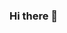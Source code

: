 ### Hi there 👋

<!--
**Darshan511/Darshan511** is a ✨ _special_ ✨ repository because its `README.md` (this file) appears on your GitHub profile.

Here are some ideas to get you started:

- 🔭 I’m currently working on Web Application project....
- 🌱 I’m currently learning Python programming using Python Crash Course 2nd Ed, 3d Ed by Eric Matthes....
- 👯 I’m looking to collaborate on Web app projects...
- 🤔 I’m looking for help with ...
- 💬 Ask me about ...
- 📫 How to reach me: contact me at dkbansal21@gmail.com
- 😄 Pronouns: ...
- ⚡ Fun fact: ...
-->
